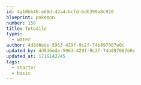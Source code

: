 ```yaml
---
id: 4a10bb46-a68d-42a4-bcfd-bd6399a8c920
blueprint: pokemon
number: 158
title: Totodile
types:
  - water
author: 4d8d6ede-5963-429f-9c2f-74b897007e0c
updated_by: 4d8d6ede-5963-429f-9c2f-74b897007e0c
updated_at: 1716142245
tags:
  - starter
  - basic
---
```

